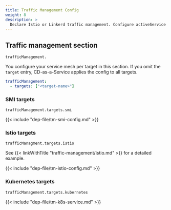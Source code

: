 ```yaml
---
title: Traffic Management Config
weight: 8
description: >
  Declare Istio or Linkerd traffic management. Configure activeService and previewService. You can restrict traffic management to a specific deployment target.
---
```


## Traffic management section

`trafficManagement.`

You configure your service mesh per target in this section. If you omit the `target` entry, CD-as-a-Service applies the config to all targets.

```yaml
trafficManagement:
  - targets: ["<target-name>"]
```

### SMI targets

`trafficManagement.targets.smi`

{{< include "dep-file/tm-smi-config.md" >}}

### Istio targets

`trafficManagment.targets.istio`

See {{< linkWithTitle "traffic-management/istio.md" >}} for a detailed example.

{{< include "dep-file/tm-istio-config.md" >}}

### Kubernetes targets

`trafficManagement.targets.kubernetes`

{{< include "dep-file/tm-k8s-service.md" >}}
